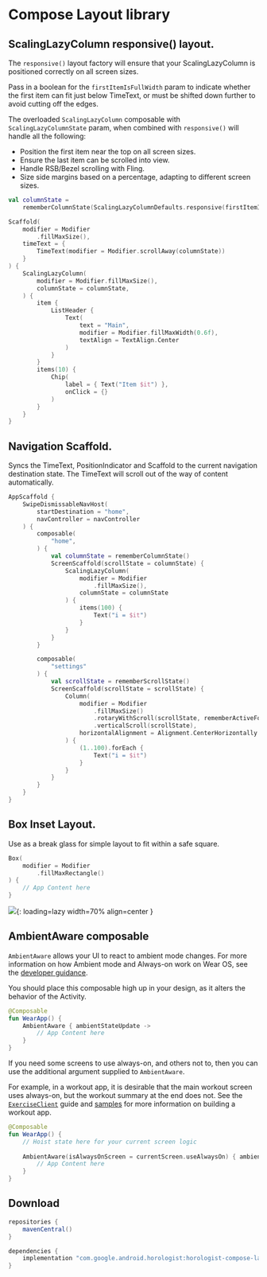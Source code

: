 # Compose Layout library

## ScalingLazyColumn responsive() layout.

The `responsive()` layout factory will ensure that your ScalingLazyColumn is positioned correctly
on all screen sizes.

Pass in a boolean for the `firstItemIsFullWidth` param to indicate whether the first item can
fit just below TimeText, or must be shifted down further to avoid cutting off the edges.

The overloaded `ScalingLazyColumn` composable with `ScalingLazyColumnState` param, when combined
with `responsive()` will handle all the following:

- Position the first item near the top on all screen sizes.
- Ensure the last item can be scrolled into view.
- Handle RSB/Bezel scrolling with Fling.
- Size side margins based on a percentage, adapting to different screen sizes.

```kotlin
val columnState =
    rememberColumnState(ScalingLazyColumnDefaults.responsive(firstItemIsFullWidth = false))

Scaffold(
    modifier = Modifier
        .fillMaxSize(),
    timeText = {
        TimeText(modifier = Modifier.scrollAway(columnState))
    }
) {
    ScalingLazyColumn(
        modifier = Modifier.fillMaxSize(),
        columnState = columnState,
    ) {
        item {
            ListHeader {
                Text(
                    text = "Main",
                    modifier = Modifier.fillMaxWidth(0.6f),
                    textAlign = TextAlign.Center
                )
            }
        }
        items(10) {
            Chip(
                label = { Text("Item $it") },
                onClick = {}
            )
        }
    }
}
```

## Navigation Scaffold.

Syncs the TimeText, PositionIndicator and Scaffold to the current navigation destination
state. The TimeText will scroll out of the way of content automatically.

```kotlin
AppScaffold {
    SwipeDismissableNavHost(
        startDestination = "home",
        navController = navController
    ) {
        composable(
            "home",
        ) {
            val columnState = rememberColumnState()
            ScreenScaffold(scrollState = columnState) {
                ScalingLazyColumn(
                    modifier = Modifier
                        .fillMaxSize(),
                    columnState = columnState
                ) {
                    items(100) {
                        Text("i = $it")
                    }
                }
            }
        }

        composable(
            "settings"
        ) {
            val scrollState = rememberScrollState()
            ScreenScaffold(scrollState = scrollState) {
                Column(
                    modifier = Modifier
                        .fillMaxSize()
                        .rotaryWithScroll(scrollState, rememberActiveFocusRequester())
                        .verticalScroll(scrollState),
                    horizontalAlignment = Alignment.CenterHorizontally
                ) {
                    (1..100).forEach {
                        Text("i = $it")
                    }
                }
            }
        }
    }
}
```

## Box Inset Layout.

Use as a break glass for simple layout to fit within a safe square.

```kotlin
Box(
    modifier = Modifier
        .fillMaxRectangle()
) {
    // App Content here        
}
```

![](fill_max_rectangle.png){: loading=lazy width=70% align=center }

## AmbientAware composable

`AmbientAware` allows your UI to react to ambient mode changes. For more information on how Ambient
mode and Always-on work on Wear OS, see the [developer guidance][always-on].

You should place this composable high up in your design, as it alters the behavior of the Activity.

```kotlin
@Composable
fun WearApp() {
    AmbientAware { ambientStateUpdate ->
        // App Content here
    }
}
```

If you need some screens to use always-on, and others not to, then you can use the additional
argument supplied to `AmbientAware`.

For example, in a workout app, it is desirable that the main  workout screen uses always-on, but the
workout summary at the end does not. See the [`ExerciseClient`][exercise-client]
guide and [samples][health-samples] for more information on building a workout app.

```kotlin
@Composable
fun WearApp() {
    // Hoist state here for your current screen logic
    
    AmbientAware(isAlwaysOnScreen = currentScreen.useAlwaysOn) { ambientStateUpdate ->
        // App Content here
    }
}
```

## Download

```groovy
repositories {
    mavenCentral()
}

dependencies {
    implementation "com.google.android.horologist:horologist-compose-layout:<version>"
}
```


[always-on]: https://developer.android.com/training/wearables/views/always-on
[exercise-client]: https://developer.android.com/training/wearables/health-services/active-data#work-with-data
[health-samples]: https://github.com/android/health-samples

